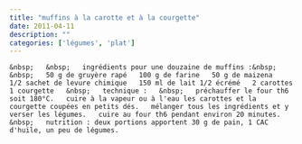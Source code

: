 ```yaml
---
title: "muffins à la carotte et à la courgette"
date: 2011-04-11
description: ""
categories: ['légumes', 'plat']
---
```


          
    &nbsp;   &nbsp;   ingrédients pour une douzaine de muffins :&nbsp;   &nbsp;   50 g de gruyère rapé   100 g de farine   50 g de maizena   1/2 sachet de levure chimique   150 ml de lait 1/2 écrémé   2 carottes   1 courgette   &nbsp;   technique :   &nbsp;   préchauffer le four th6 soit 180°C.   cuire à la vapeur ou à l'eau les carottes et la courgette coupées en petits dés.   mélanger tous les ingrédients et y verser les légumes.   cuire au four th6 pendant environ 20 minutes.   &nbsp;   nutrition : deux portions apportent 30 g de pain, 1 CAC d'huile, un peu de légumes. 

                          
